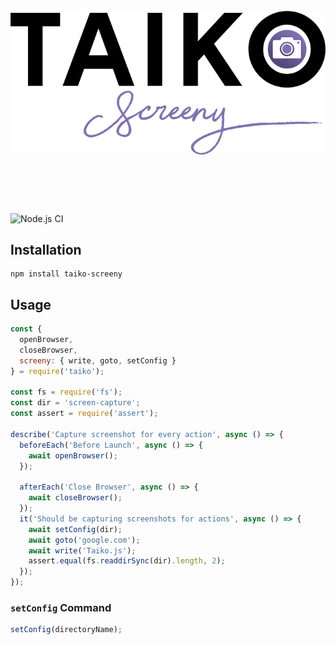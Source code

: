 <h1 align="center">
	<br>
	<img src="TaikoScreeny.png" alt="TaikoScreeny">
	<br>
	<br>
	<br>
</h1>


![Node.js CI](https://github.com/saikrishna321/taiko-screeny/workflows/Node.js%20CI/badge.svg?branch=master)


## Installation

```
npm install taiko-screeny

```

## Usage

```javascript
const {
  openBrowser,
  closeBrowser,
  screeny: { write, goto, setConfig }
} = require('taiko');

const fs = require('fs');
const dir = 'screen-capture';
const assert = require('assert');

describe('Capture screenshot for every action', async () => {
  beforeEach('Before Launch', async () => {
    await openBrowser();
  });

  afterEach('Close Browser', async () => {
    await closeBrowser();
  });
  it('Should be capturing screenshots for actions', async () => {
    await setConfig(dir);
    await goto('google.com');
    await write('Taiko.js');
    assert.equal(fs.readdirSync(dir).length, 2);
  });
});

```

### `setConfig` Command


```js
setConfig(directoryName);
```
